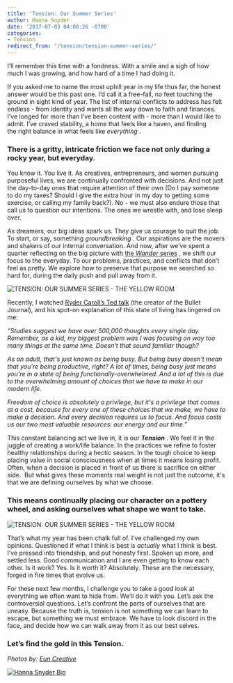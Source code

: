 ```yaml
---
title: 'Tension: Our Summer Series'
author: Hanna Snyder
date: '2017-07-03 04:00:26 -0700'
categories:
- Tension
redirect_from: "/tension/tension-summer-series/"
---
```


I’ll remember this time with a fondness. With a smile and a sigh of how much I was growing, and how hard of a time I had doing it.

If you asked me to name the most uphill year in my life thus far, the honest answer would be this past one. I’d call it a free-fall, no feet touching the ground in sight kind of year. The list of internal conflicts to address has felt endless - from identity and wants all the way down to faith and finances. I’ve longed for more than I’ve been content with - more than I would like to admit. I’ve craved stability, a home that feels like a haven, and finding the right balance in what feels like _everything_ .

### **There is a gritty, intricate friction we face not only during a rocky year, but everyday.**

You know it. You live it. As creatives, entrepreneurs, and women pursuing purposeful lives, we are continually confronted with decisions. And not just the day-to-day ones that require attention of their own (Do I pay someone to do my taxes? Should I give the extra hour in my day to getting some exercise, or calling my family back?). No - we must also endure those that call us to question our intentions. The ones we wrestle with, and lose sleep over.

As dreamers, our big ideas spark us. They give us courage to quit the job. To start, or say, something _groundbreaking_ . Our aspirations are the movers and shakers of our internal conversation. And now, after we’ve spent a quarter reflecting on the big picture with [the _Wander_ series](http://yellowco.co/wander/new-series-welcome-to-wander/) , we shift our focus to the everyday. To our problems, practices, and conflicts that don’t feel as pretty. We explore how to preserve that purpose we searched so hard for, during the daily push and pull away from it.

![TENSION: OUR SUMMER SERIES - THE YELLOW ROOM](https://yellow-blog-images.imgix.net/2017/07/HJ-Kaleidos-122-1.jpg "TENSION: OUR SUMMER SERIES - THE YELLOW ROOM")

Recently, I watched [Ryder Caroll’s Ted talk](https://www.youtube.com/watch?v=ym6OYelD5fA) (the creator of the Bullet Journal), and his spot-on explanation of this state of living has lingered on me:

_“Studies suggest we have over 500,000 thoughts every single day. Remember, as a kid, my biggest problem was I was focusing on way too many things at the same time._ _Doesn't that sound familiar though?_

_As an adult, that's just known as being busy. But being busy doesn't mean that you're being productive, right? A lot of times, being busy just means you're in a state of being functionally-overwhelmed. And a lot of this is due to the overwhelming amount of choices that we have to make in our modern life._

_Freedom of choice is absolutely a privilege, but it's a privilege that comes at a cost, because for every one of these choices that we make, we have to make a decision. And every decision requires us to focus. And focus costs us our two most valuable resources: our energy and our time.”_

This constant balancing act we live in, it is our **_Tension_** . We feel it in the juggle of creating a work/life balance. In the practices we refine to foster healthy relationships during a hectic season. In the tough choice to keep placing value in social consciousness when at times it means losing profit.  Often, when a decision is placed in front of us there is sacrifice on either side.  But what gives these moments real weight is not just the outcome, it's that we are defining ourselves by what we choose.

### **This means continually placing our character on a pottery wheel, and asking ourselves what shape we want to take.**

![TENSION: OUR SUMMER SERIES - THE YELLOW ROOM](https://yellow-blog-images.imgix.net/2017/07/HJ-Kaleidos-109.jpg)

That’s what my year has been chalk full of. I’ve challenged my own opinions. Questioned if what I think is best is _actually_ what I think is best. I’ve pressed into friendship, and put honesty first. Spoken up more, and settled less. Good communication and I are even getting to know each other. Is it work? Yes. Is it worth it? Absolutely. These are the necessary, forged in fire times that evolve us.

For these next few months, I challenge you to take a good look at everything we often want to hide from. We’ll do it with you. Let’s ask the controversial questions. Let’s confront the parts of ourselves that are uneasy. Because the truth is, tension is not something we can learn to escape, but something we must embrace. We have to look discord in the face, and decide how we can walk away from it as our best selves.

### **Let’s find the gold in this Tension.**

_Photos by: [Eun Creative](http://www.euncreative.com/)_

[![Hanna Snyder Bio](https://yellow-blog-images.imgix.net/2017/04/HANNA-BIO.jpg)](http://www.hannasnyder.com)
